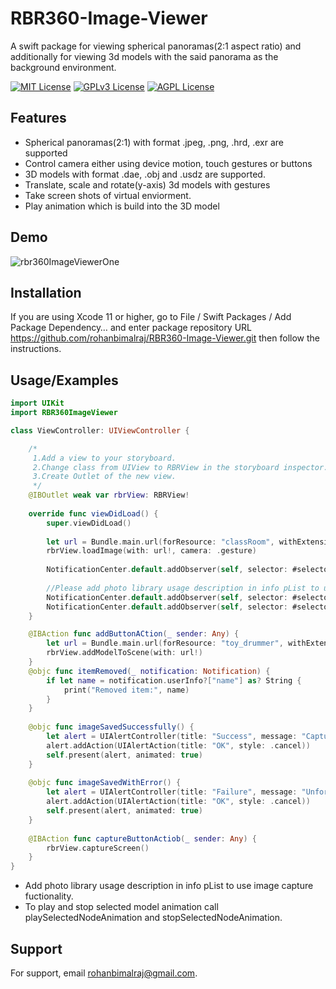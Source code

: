 # RBR360-Image-Viewer

A swift package for viewing spherical panoramas(2:1 aspect ratio) and additionally for viewing 3d models with the said panorama as the background environment.



[![MIT License](https://img.shields.io/badge/License-MIT-green.svg)](https://choosealicense.com/licenses/mit/)
[![GPLv3 License](https://img.shields.io/badge/Platforms-iOS%2013%20and%20above-orange)](https://opensource.org/licenses/)
[![AGPL License](https://img.shields.io/badge/Swift%20Package%20Manager-%20Compatible-brightgreen)](http://www.gnu.org/licenses/agpl-3.0)


## Features

- Spherical panoramas(2:1) with format .jpeg, .png, .hrd, .exr are supported
- Control camera either using device motion, touch gestures or buttons
- 3D models with format .dae, .obj and .usdz are supported.
- Translate, scale and rotate(y-axis) 3d models with gestures
- Take screen shots of virtual enviorment.
- Play animation which is build into the 3D model


## Demo
![rbr360ImageViewerOne](https://github.com/rohanbimalraj/RBR360-Image-Viewer/assets/81905077/3548913c-6962-4734-9c1b-b9cff473fd04)





## Installation

If you are using Xcode 11 or higher, go to File / Swift Packages / Add Package Dependency… and enter package repository URL https://github.com/rohanbimalraj/RBR360-Image-Viewer.git then follow the instructions.

    
## Usage/Examples

```swift
import UIKit
import RBR360ImageViewer

class ViewController: UIViewController {

    /*
     1.Add a view to your storyboard.
     2.Change class from UIView to RBRView in the storyboard inspector.
     3.Create Outlet of the new view.
     */
    @IBOutlet weak var rbrView: RBRView!
    
    override func viewDidLoad() {
        super.viewDidLoad()
        
        let url = Bundle.main.url(forResource: "classRoom", withExtension: "jpeg")
        rbrView.loadImage(with: url!, camera: .gesture)
        
        NotificationCenter.default.addObserver(self, selector: #selector(itemRemoved), name: .deletedModelName, object: nil)
        
        //Please add photo library usage description in info pList to use image capture fuctionality.
        NotificationCenter.default.addObserver(self, selector: #selector(imageSavedSuccessfully), name: .imageSaveSuccess, object: nil)
        NotificationCenter.default.addObserver(self, selector: #selector(imageSavedWithError), name: .imageSaveFailure, object: nil)
    }

    @IBAction func addButtonACtion(_ sender: Any) {
        let url = Bundle.main.url(forResource: "toy_drummer", withExtension: "usdz")
        rbrView.addModelToScene(with: url!)
    }
    @objc func itemRemoved(_ notification: Notification) {
        if let name = notification.userInfo?["name"] as? String {
            print("Removed item:", name)
        }
    }
    
    @objc func imageSavedSuccessfully() {
        let alert = UIAlertController(title: "Success", message: "Captured image is saved successfully in Photos", preferredStyle: .alert)
        alert.addAction(UIAlertAction(title: "OK", style: .cancel))
        self.present(alert, animated: true)
    }
    
    @objc func imageSavedWithError() {
        let alert = UIAlertController(title: "Failure", message: "Unfortunately captured image couldn't be saved", preferredStyle: .alert)
        alert.addAction(UIAlertAction(title: "OK", style: .cancel))
        self.present(alert, animated: true)
    }
    
    @IBAction func captureButtonActiob(_ sender: Any) {
        rbrView.captureScreen()
    }
}
```
- Add photo library usage description in info pList to use image capture fuctionality.
- To play and stop selected model animation call playSelectedNodeAnimation and stopSelectedNodeAnimation.

## Support

For support, email rohanbimalraj@gmail.com.

